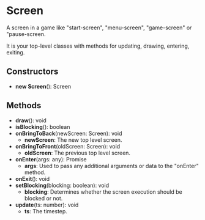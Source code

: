 # Screen

A screen in a game like "start-screen", "menu-screen", "game-screen" or "pause-screen.
It is your top-level classes with methods for updating, drawing, entering, exiting.
## Constructors
* **new Screen**(): Screen   
## Methods
* **draw**(): void   
* **isBlocking**(): boolean   
* **onBringToBack**(newScreen: Screen): void   
  * **newScreen**: The new top level screen.
* **onBringToFront**(oldScreen: Screen): void   
  * **oldScreen**: The previous top level screen.
* **onEnter**(args: any): Promise   
  * **args**: Used to pass any additional arguments or data to the "onEnter" method.
* **onExit**(): void   
* **setBlocking**(blocking: boolean): void   
  * **blocking**: Determines whether the screen execution should be blocked or not.
* **update**(ts: number): void   
  * **ts**: The timestep.
